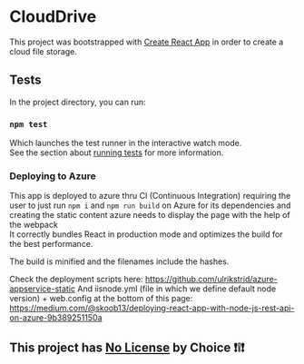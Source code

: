 # CloudDrive

This project was bootstrapped with [Create React App](https://github.com/facebook/create-react-app) in order to create a cloud file storage.

## Tests

In the project directory, you can run: 
### `npm test`

Which launches the test runner in the interactive watch mode.<br>
See the section about [running tests](https://facebook.github.io/create-react-app/docs/running-tests) for more information.

### Deploying to Azure

This app is deployed to azure thru CI (Continuous Integration) requiring the user to just run `npm i` and `npm run build` on Azure for its dependencies and creating the static content azure needs to display the page with the help of the webpack
<br>
It correctly bundles React in production mode and optimizes the build for the best performance.

The build is minified and the filenames include the hashes.<br>

Check the deployment scripts here: https://github.com/ulrikstrid/azure-appservice-static
And iisnode.yml (file in which we define default node version) + web.config at the bottom of this page: https://medium.com/@skoob13/deploying-react-app-with-node-js-rest-api-on-azure-9b389251150a

## This project has [No License](https://choosealicense.com/no-permission/) by Choice ❗❕❗

